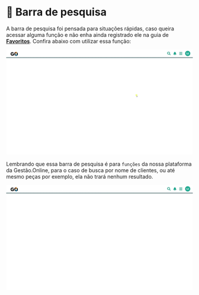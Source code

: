 # 🔎 Barra de pesquisa

A barra de pesquisa foi pensada para situações rápidas, caso queira acessar alguma função e não enha ainda registrado ele na guia de **[Favoritos](/erp-v2/primeiro_acesso/favoritos.md)**. Confira abaixo com utilizar essa função:

![](/erp-v2/assets/barra_pesquisa.gif)

Lembrando que essa barra de pesquisa é para `funções` da nossa plataforma da Gestão.Online, para o caso de busca por nome de clientes, ou até mesmo peças por exemplo, ela não trará nenhum resultado.

![](/erp-v2/assets/barra_pesquisa_erro.gif)